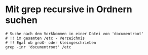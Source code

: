 # Mit grep recursive in Ordnern suchen 

```
# Suche nach dem Vorkkommen in einer Datei von 'documentroot'
# !! im gesamten /etc - Verzeichnis 
# !! Egal ob groß- oder kleingeschrieben 
grep -inr 'documentroot' /etc
```
